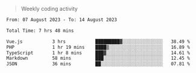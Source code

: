 > Weekly coding activity
<!--START_SECTION:waka-->

```txt
From: 07 August 2023 - To: 14 August 2023

Total Time: 7 hrs 48 mins

Vue.js           3 hrs           █████████▓░░░░░░░░░░░░░░░   38.49 %
PHP              1 hr 19 mins    ████▒░░░░░░░░░░░░░░░░░░░░   16.89 %
TypeScript       1 hr 8 mins     ███▓░░░░░░░░░░░░░░░░░░░░░   14.61 %
Markdown         58 mins         ███░░░░░░░░░░░░░░░░░░░░░░   12.45 %
JSON             36 mins         ██░░░░░░░░░░░░░░░░░░░░░░░   07.81 %
```

<!--END_SECTION:waka-->
